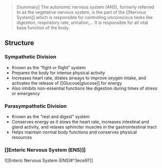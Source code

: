 > [!summary] 
> The autonomic nervous system (ANS), formerly referred to as the vegetative nervous system, is the part of the [[Nervous System]] which is responsible for controlling unconscious tasks like digestion, respiratory rate, urination,... 
> It is responsible for all vital base function of the body.

## Structure
### Sympathetic Division
- Known as the “fight or flight” system
- Prepares the body for intense physical activity
- Increases heart rate, dilates airways to improve oxygen intake, and activates the release of [[Glucose|glucose]] for energy
- Also inhibits non-essential functions like digestion during times of stress or emergency
### Parasympathetic Division
-  Known as the “rest and digest” system 
- Conserves energy as it slows the heart rate, increases intestinal and gland activity, and relaxes sphincter muscles in the gastrointestinal tract
- Helps maintain normal body functions and conserves physical resources
### [[Enteric Nervous System (ENS)]]
![[Enteric Nervous System (ENS)#^3ece97]]